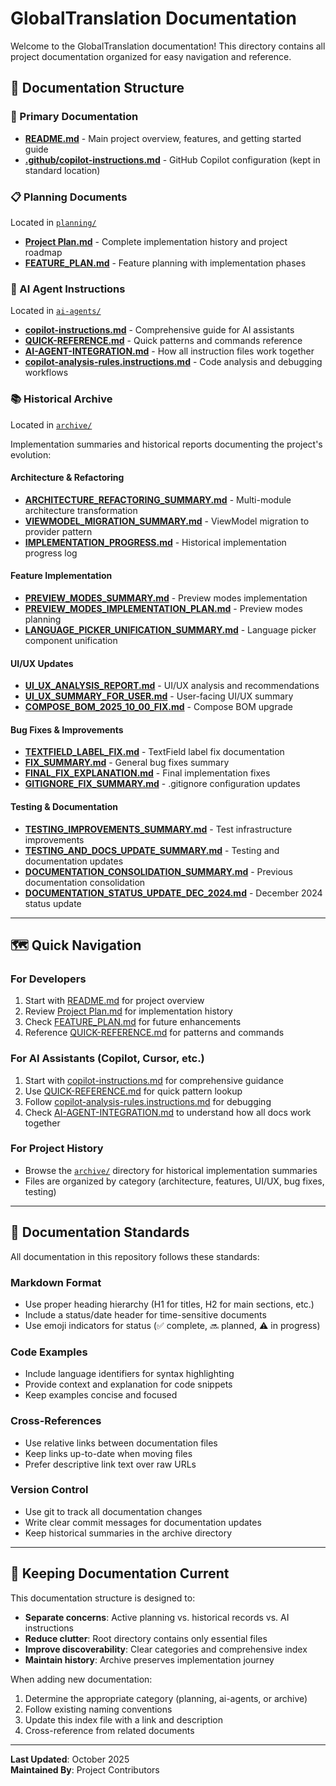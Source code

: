 # GlobalTranslation Documentation

Welcome to the GlobalTranslation documentation! This directory contains all project documentation organized for easy navigation and reference.

## 📁 Documentation Structure

### 📖 Primary Documentation
- **[README.md](../README.md)** - Main project overview, features, and getting started guide
- **[.github/copilot-instructions.md](../.github/copilot-instructions.md)** - GitHub Copilot configuration (kept in standard location)

### 📋 Planning Documents
Located in [`planning/`](./planning/)
- **[Project Plan.md](./planning/Project%20Plan.md)** - Complete implementation history and project roadmap
- **[FEATURE_PLAN.md](./planning/FEATURE_PLAN.md)** - Feature planning with implementation phases

### 🤖 AI Agent Instructions
Located in [`ai-agents/`](./ai-agents/)
- **[copilot-instructions.md](./ai-agents/copilot-instructions.md)** - Comprehensive guide for AI assistants
- **[QUICK-REFERENCE.md](./ai-agents/QUICK-REFERENCE.md)** - Quick patterns and commands reference
- **[AI-AGENT-INTEGRATION.md](./ai-agents/AI-AGENT-INTEGRATION.md)** - How all instruction files work together
- **[copilot-analysis-rules.instructions.md](./ai-agents/copilot-analysis-rules.instructions.md)** - Code analysis and debugging workflows

### 📚 Historical Archive
Located in [`archive/`](./archive/)

Implementation summaries and historical reports documenting the project's evolution:

#### Architecture & Refactoring
- **[ARCHITECTURE_REFACTORING_SUMMARY.md](./archive/ARCHITECTURE_REFACTORING_SUMMARY.md)** - Multi-module architecture transformation
- **[VIEWMODEL_MIGRATION_SUMMARY.md](./archive/VIEWMODEL_MIGRATION_SUMMARY.md)** - ViewModel migration to provider pattern
- **[IMPLEMENTATION_PROGRESS.md](./archive/IMPLEMENTATION_PROGRESS.md)** - Historical implementation progress log

#### Feature Implementation
- **[PREVIEW_MODES_SUMMARY.md](./archive/PREVIEW_MODES_SUMMARY.md)** - Preview modes implementation
- **[PREVIEW_MODES_IMPLEMENTATION_PLAN.md](./archive/PREVIEW_MODES_IMPLEMENTATION_PLAN.md)** - Preview modes planning
- **[LANGUAGE_PICKER_UNIFICATION_SUMMARY.md](./archive/LANGUAGE_PICKER_UNIFICATION_SUMMARY.md)** - Language picker component unification

#### UI/UX Updates
- **[UI_UX_ANALYSIS_REPORT.md](./archive/UI_UX_ANALYSIS_REPORT.md)** - UI/UX analysis and recommendations
- **[UI_UX_SUMMARY_FOR_USER.md](./archive/UI_UX_SUMMARY_FOR_USER.md)** - User-facing UI/UX summary
- **[COMPOSE_BOM_2025_10_00_FIX.md](./archive/COMPOSE_BOM_2025_10_00_FIX.md)** - Compose BOM upgrade

#### Bug Fixes & Improvements
- **[TEXTFIELD_LABEL_FIX.md](./archive/TEXTFIELD_LABEL_FIX.md)** - TextField label fix documentation
- **[FIX_SUMMARY.md](./archive/FIX_SUMMARY.md)** - General bug fixes summary
- **[FINAL_FIX_EXPLANATION.md](./archive/FINAL_FIX_EXPLANATION.md)** - Final implementation fixes
- **[GITIGNORE_FIX_SUMMARY.md](./archive/GITIGNORE_FIX_SUMMARY.md)** - .gitignore configuration updates

#### Testing & Documentation
- **[TESTING_IMPROVEMENTS_SUMMARY.md](./archive/TESTING_IMPROVEMENTS_SUMMARY.md)** - Test infrastructure improvements
- **[TESTING_AND_DOCS_UPDATE_SUMMARY.md](./archive/TESTING_AND_DOCS_UPDATE_SUMMARY.md)** - Testing and documentation updates
- **[DOCUMENTATION_CONSOLIDATION_SUMMARY.md](./archive/DOCUMENTATION_CONSOLIDATION_SUMMARY.md)** - Previous documentation consolidation
- **[DOCUMENTATION_STATUS_UPDATE_DEC_2024.md](./archive/DOCUMENTATION_STATUS_UPDATE_DEC_2024.md)** - December 2024 status update

---

## 🗺️ Quick Navigation

### For Developers
1. Start with [README.md](../README.md) for project overview
2. Review [Project Plan.md](./planning/Project%20Plan.md) for implementation history
3. Check [FEATURE_PLAN.md](./planning/FEATURE_PLAN.md) for future enhancements
4. Reference [QUICK-REFERENCE.md](./ai-agents/QUICK-REFERENCE.md) for patterns and commands

### For AI Assistants (Copilot, Cursor, etc.)
1. Start with [copilot-instructions.md](./ai-agents/copilot-instructions.md) for comprehensive guidance
2. Use [QUICK-REFERENCE.md](./ai-agents/QUICK-REFERENCE.md) for quick pattern lookup
3. Follow [copilot-analysis-rules.instructions.md](./ai-agents/copilot-analysis-rules.instructions.md) for debugging
4. Check [AI-AGENT-INTEGRATION.md](./ai-agents/AI-AGENT-INTEGRATION.md) to understand how all docs work together

### For Project History
- Browse the [`archive/`](./archive/) directory for historical implementation summaries
- Files are organized by category (architecture, features, UI/UX, bug fixes, testing)

---

## 📝 Documentation Standards

All documentation in this repository follows these standards:

### Markdown Format
- Use proper heading hierarchy (H1 for titles, H2 for main sections, etc.)
- Include a status/date header for time-sensitive documents
- Use emoji indicators for status (✅ complete, 🔜 planned, ⚠️ in progress)

### Code Examples
- Include language identifiers for syntax highlighting
- Provide context and explanation for code snippets
- Keep examples concise and focused

### Cross-References
- Use relative links between documentation files
- Keep links up-to-date when moving files
- Prefer descriptive link text over raw URLs

### Version Control
- Use git to track all documentation changes
- Write clear commit messages for documentation updates
- Keep historical summaries in the archive directory

---

## 🔄 Keeping Documentation Current

This documentation structure is designed to:
- **Separate concerns**: Active planning vs. historical records vs. AI instructions
- **Reduce clutter**: Root directory contains only essential files
- **Improve discoverability**: Clear categories and comprehensive index
- **Maintain history**: Archive preserves implementation journey

When adding new documentation:
1. Determine the appropriate category (planning, ai-agents, or archive)
2. Follow existing naming conventions
3. Update this index file with a link and description
4. Cross-reference from related documents

---

**Last Updated**: October 2025  
**Maintained By**: Project Contributors
